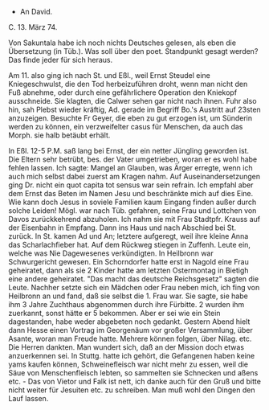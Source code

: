+ An David.

 C. 13. März 74.

Von Sakuntala habe ich noch nichts Deutsches gelesen, als eben die Übersetzung (in Tüb.). Was soll über den poet. Standpunkt gesagt werden? Das finde jeder für sich heraus.

Am 11. also ging ich nach St. und Eßl., weil Ernst Steudel eine Kniegeschwulst, die den Tod herbeizuführen droht, wenn man nicht den Fuß abnehme, oder durch eine gefährlichere Operation den Kniekopf ausschneide. Sie klagten, die Calwer sehen gar nicht nach ihnen. Fuhr also hin, sah Plebst wieder kräftig, Ad. gerade im Begriff Bo.'s Austritt auf 23sten anzuzeigen. Besuchte Fr Geyer, die eben zu gut erzogen ist, um Sünderin werden zu können, ein verzweifelter casus für Menschen, da auch das Morph. sie halb betäubt erhält.

In Eßl. 12-5 P.M. saß lang bei Ernst, der ein netter Jüngling geworden ist. Die Eltern sehr betrübt, bes. der Vater umgetrieben, woran er es wohl habe fehlen lassen. Ich sagte: Mangel an Glauben, was Ärger erregte, wenn ich auch mich selbst dabei zuerst am Kragen nahm. Auf Auseinandersetzungen ging Dr. nicht ein quot capita tot sensus war sein refrain. Ich empfahl aber dem Ernst das Beten im Namen Jesu und beschränkte mich auf dies Eine. Wie kann doch Jesus in soviele Familien kaum Eingang finden außer durch solche Leiden! Mögl. war nach Tüb. gefahren, seine Frau und Lottchen von Davos zurückkehrend abzuholen. Ich nahm sie mit Frau Stadtpfr. Krauss auf der Eisenbahn in Empfang. Dann ins Haus und nach Abschied bei St. zurück. In St. kamen Ad und An; letztere aufgeregt, weil ihre kleine Anna das Scharlachfieber hat. Auf dem Rückweg stiegen in Zuffenh. Leute ein, welche was Nie Dagewesenes verkündigten. In Heilbronn war Schwurgericht gewesen. Ein Schorndorfer hatte erst in Nagold eine Frau geheiratet, dann als sie 2 Kinder hatte am letzten Ostermontag in Bietigh eine andere geheiratet. "Das macht das deutsche Reichsgesetz" sagten die Leute. Nachher setzte sich ein Mädchen oder Frau neben mich, ich fing von Heilbronn an und fand, daß sie selbst die 1. Frau war. Sie sagte, sie habe ihm 3 Jahre Zuchthaus abgenommen durch ihre Fürbitte. 2 wurden ihm zuerkannt, sonst hätte er 5 bekommen. Aber er sei wie ein Stein dagestanden, habe weder abgebeten noch gedankt. 
Gestern Abend hielt dann Hesse einen Vortrag im Georgenäum vor großer Versammlung, über Asante, woran man Freude hatte. Mehrere können folgen, über Nilag. etc. Die Herren dankten. Man wundert sich, daß an der Mission doch etwas anzuerkennen sei. In Stuttg. hatte ich gehört, die Gefangenen haben keine yams kaufen können, Schweinefleisch war nicht mehr zu essen, weil die Säue von Menschenfleisch lebten, so sammelten sie Schnecken und aßens etc. - Das von Vietor und Falk ist nett, ich danke auch für den Gruß und bitte nicht weiter für Jesuiten etc. zu schreiben. Man muß wohl den Dingen den Lauf lassen.
